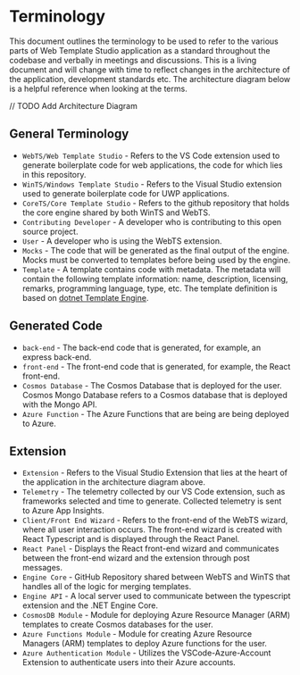 # Terminology

This document outlines the terminology to be used to refer to the various parts of Web Template Studio application as a standard throughout the codebase and verbally in meetings and discussions. This is a living document and will change with time to reflect changes in the architecture of the application, development standards etc. The architecture diagram below is a helpful reference when looking at the terms.

// TODO Add Architecture Diagram

## General Terminology

- `WebTS/Web Template Studio` - Refers to the VS Code extension used to generate boilerplate code for web applications, the code for which lies in this repository.
- `WinTS/Windows Template Studio` - Refers to the Visual Studio extension used to generate boilerplate code for UWP applications.
- `CoreTS/Core Template Studio` - Refers to the github repository that holds the core engine shared by both WinTS and WebTS.
- `Contributing Developer` - A developer who is contributing to this open source project.
- `User` - A developer who is using the WebTS extension.
- `Mocks` - The code that will be generated as the final output of the engine. Mocks must be converted to templates before being used by the engine.
- `Template` - A template contains code with metadata. The metadata will contain the following template information: name, description, licensing, remarks, programming language, type, etc. The template definition is based on [dotnet Template Engine](https://github.com/dotnet/templating).

## Generated Code

- `back-end` - The back-end code that is generated, for example, an express back-end.
- `front-end` - The front-end code that is generated, for example, the React front-end.
- `Cosmos Database` - The Cosmos Database that is deployed for the user. Cosmos Mongo Database refers to a Cosmos database that is deployed with the Mongo API.
- `Azure Function` - The Azure Functions that are being are being deployed to Azure.

## Extension

- `Extension` - Refers to the Visual Studio Extension that lies at the heart of the application in the architecture diagram above.
- `Telemetry` - The telemetry collected by our VS Code extension, such as frameworks selected and time to generate. Collected telemetry is sent to Azure App Insights.
- `Client/Front End Wizard` - Refers to the front-end of the WebTS wizard, where all user interaction occurs. The front-end wizard is created with React Typescript and is displayed through the React Panel.
- `React Panel` - Displays the React front-end wizard and communicates between the front-end wizard and the extension through post messages.
- `Engine Core` - GitHub Repository shared between WebTS and WinTS that handles all of the logic for merging templates.
- `Engine API` - A local server used to communicate between the typescript extension and the .NET Engine Core.
- `CosmosDB Module` - Module for deploying Azure Resource Manager (ARM) templates to create Cosmos databases for the user.
- `Azure Functions Module` - Module for creating Azure Resource Managers (ARM) templates to deploy Azure functions for the user.
- `Azure Authentication Module` - Utilizes the VSCode-Azure-Account Extension to authenticate users into their Azure accounts.
